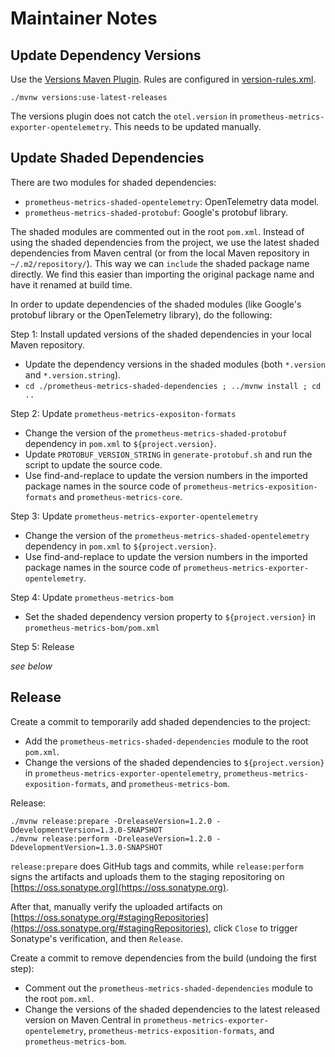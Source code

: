 # Maintainer Notes

## Update Dependency Versions

Use the [Versions Maven Plugin](https://www.mojohaus.org/versions-maven-plugin/index.html). Rules are configured in [version-rules.xml](version-rules.xml).

```
./mvnw versions:use-latest-releases
```

The versions plugin does not catch the `otel.version` in `prometheus-metrics-exporter-opentelemetry`. This needs to be updated manually.

## Update Shaded Dependencies

There are two modules for shaded dependencies:
* `prometheus-metrics-shaded-opentelemetry`: OpenTelemetry data model.
* `prometheus-metrics-shaded-protobuf`: Google's protobuf library.

The shaded modules are commented out in the root `pom.xml`. Instead of using the shaded dependencies from the project, we use the latest shaded dependencies from Maven central (or from the local Maven repository in `~/.m2/repository/`). This way we can `include` the shaded package name directly. We find this easier than importing the original package name and have it renamed at build time.

In order to update dependencies of the shaded modules (like Google's protobuf library or the OpenTelemetry library), do the following:

Step 1: Install updated versions of the shaded dependencies in your local Maven repository.

* Update the dependency versions in the shaded modules (both `*.version` and `*.version.string`).
* `cd ./prometheus-metrics-shaded-dependencies ; ../mvnw install ; cd ..`

Step 2: Update `prometheus-metrics-expositon-formats`

* Change the version of the `prometheus-metrics-shaded-protobuf` dependency in `pom.xml` to `${project.version}`.
* Update `PROTOBUF_VERSION_STRING` in `generate-protobuf.sh` and run the script to update the source code.
* Use find-and-replace to update the version numbers in the imported package names in the source code of `prometheus-metrics-exposition-formats` and `prometheus-metrics-core`.

Step 3: Update `prometheus-metrics-exporter-opentelemetry`

* Change the version of the `prometheus-metrics-shaded-opentelemetry` dependency in `pom.xml` to `${project.version}`.
* Use find-and-replace to update the version numbers in the imported package names in the source code of `prometheus-metrics-exporter-opentelemetry`.

Step 4: Update `prometheus-metrics-bom`

* Set the shaded dependency version property to `${project.version}` in `prometheus-metrics-bom/pom.xml`

Step 5: Release

_see below_

## Release

Create a commit to temporarily add shaded dependencies to the project:

* Add the `prometheus-metrics-shaded-dependencies` module to the root `pom.xml`.
* Change the versions of the shaded dependencies to `${project.version}` in `prometheus-metrics-exporter-opentelemetry`, `prometheus-metrics-exposition-formats`, and `prometheus-metrics-bom`.

Release:

```
./mvnw release:prepare -DreleaseVersion=1.2.0 -DdevelopmentVersion=1.3.0-SNAPSHOT
./mvnw release:perform -DreleaseVersion=1.2.0 -DdevelopmentVersion=1.3.0-SNAPSHOT
```

`release:prepare` does GitHub tags and commits, while `release:perform` signs the artifacts and uploads them to the staging repositoring on [https://oss.sonatype.org](https://oss.sonatype.org).

After that, manually verify the uploaded artifacts on [https://oss.sonatype.org/#stagingRepositories](https://oss.sonatype.org/#stagingRepositories), click `Close` to trigger Sonatype's verification, and then `Release`.

Create a commit to remove dependencies from the build (undoing the first step):

* Comment out the `prometheus-metrics-shaded-dependencies` module to the root `pom.xml`.
* Change the versions of the shaded dependencies to the latest released version on Maven Central in `prometheus-metrics-exporter-opentelemetry`, `prometheus-metrics-exposition-formats`, and `prometheus-metrics-bom`.
